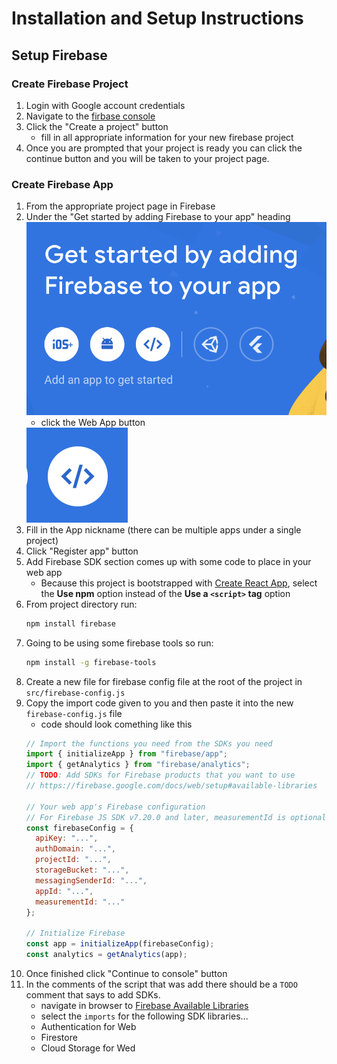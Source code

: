# Installation and Setup Instructions

## Setup Firebase

### Create Firebase Project

1. Login with Google account credentials
1. Navigate to the [firbase console](https://console.firebase.google.com/)
1. Click the "Create a project" button
    - fill in all appropriate information for your new firebase project
1. Once you are prompted that your project is ready you can click the continue button and you will be taken to your project page.

### Create Firebase App

1. From the appropriate project page in Firebase
1. Under the "Get started by adding Firebase to your app" heading
    <img src="./assets/firebase-app-create.png" alt="Get started by adding Firebase to your app" />
    - click the Web App button
    <img src="./assets/firebase-app-web-btn.png" alt="Firebase Web App Button" />
1. Fill in the App nickname (there can be multiple apps under a single project)
1. Click "Register app" button
1. Add Firebase SDK section comes up with some code to place in your web app
    - Because this project is bootstrapped with [Create React App](), select the **Use npm** option instead of the **Use a `<script>` tag** option
1. From project directory run:
    ```bash
    npm install firebase
    ```
1. Going to be using some firebase tools so run:
    ```bash
    npm install -g firebase-tools
    ```
1. Create a new file for firebase config file at the root of the project in `src/firebase-config.js`
1. Copy the import code given to you and then paste it into the new `firebase-config.js` file
    - code should look comething like this
    ```javascript
    // Import the functions you need from the SDKs you need
    import { initializeApp } from "firebase/app";
    import { getAnalytics } from "firebase/analytics";
    // TODO: Add SDKs for Firebase products that you want to use
    // https://firebase.google.com/docs/web/setup#available-libraries

    // Your web app's Firebase configuration
    // For Firebase JS SDK v7.20.0 and later, measurementId is optional
    const firebaseConfig = {
      apiKey: "...",
      authDomain: "...",
      projectId: "...",
      storageBucket: "...",
      messagingSenderId: "...",
      appId: "...",
      measurementId: "..."
    };

    // Initialize Firebase
    const app = initializeApp(firebaseConfig);
    const analytics = getAnalytics(app);
    ```
1. Once finished click "Continue to console" button
1. In the comments of the script that was add there should be a `TODO` comment that says to add SDKs.
    - navigate in browser to [Firebase Available Libraries](https://firebase.google.com/docs/web/setup#available-libraries)
    - select the `imports` for the following SDK libraries...
    - Authentication for Web
    - Firestore
    - Cloud Storage for Wed
